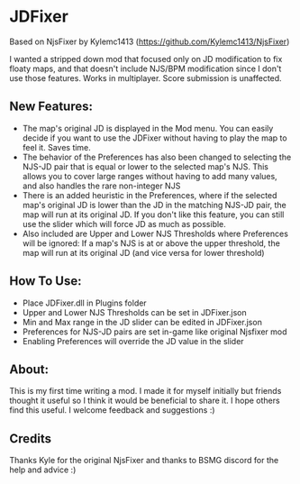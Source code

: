 # JDFixer

Based on NjsFixer by Kylemc1413 (https://github.com/Kylemc1413/NjsFixer)

I wanted a stripped down mod that focused only on JD modification to fix floaty maps, and that doesn't include NJS/BPM modification since I don't use those features. 
Works in multiplayer.
Score submission is unaffected.

## New Features:
- The map's original JD is displayed in the Mod menu. You can easily decide if you want to use the JDFixer without having to play the map to feel it. Saves time.
- The behavior of the Preferences has also been changed to selecting the NJS-JD pair that is equal or lower to the selected map's NJS. This allows you to cover large ranges without having to add many values, and also handles the rare non-integer NJS
- There is an added heuristic in the Preferences, where if the selected map's original JD is lower than the JD in the matching NJS-JD pair, the map will run at its original JD. If you don't like this feature, you can still use the slider which will force JD as much as possible.
- Also included are Upper and Lower NJS Thresholds where Preferences will be ignored: If a map's NJS is at or above the upper threshold, the map will run at its original JD (and vice versa for lower threshold)

## How To Use:
- Place JDFixer.dll in Plugins folder
- Upper and Lower NJS Thresholds can be set in JDFixer.json
- Min and Max range in the JD slider can be edited in JDFixer.json
- Preferences for NJS-JD pairs are set in-game like original Njsfixer mod
- Enabling Preferences will override the JD value in the slider

## About:
This is my first time writing a mod. I made it for myself initially but friends thought it useful so I think it would be beneficial to share it. I hope others find this useful.
I welcome feedback and suggestions :) 

## Credits
Thanks Kyle for the original NjsFixer and thanks to BSMG discord for the help and advice :)
